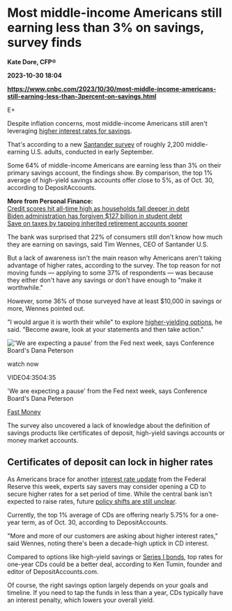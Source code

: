 # Most middle-income Americans still earning less than 3% on savings, survey finds
**Kate Dore, CFP®**

**2023-10-30 18:04**

**https://www.cnbc.com/2023/10/30/most-middle-income-americans-still-earning-less-than-3percent-on-savings.html**

E+

Despite inflation concerns, most middle-income Americans still aren't leveraging [higher interest rates for savings](https://www.cnbc.com/2023/07/25/most-middle-income-americans-havent-switched-to-higher-yield-savings.html).

That's according to a new [Santander survey](https://www.santanderus.com/wp-content/uploads/2023/10/Middle-Income-Survey-Deck-2023_10_30_.pdf) of roughly 2,200 middle-earning U.S. adults, conducted in early September.

Some 64% of middle-income Americans are earning less than 3% on their primary savings account, the findings show. By comparison, the top 1% average of high-yield savings accounts offer close to 5%, as of Oct. 30, according to DepositAccounts.

**More from Personal Finance:**  
[Credit scores hit all-time high as households fall deeper in debt](https://www.cnbc.com/2023/10/30/credit-scores-hit-an-all-time-high-despite-rising-debt.html)  
[Biden administration has forgiven $127 billion in student debt](https://www.cnbc.com/2023/10/29/biden-administration-has-forgiven-127-billion-in-student-debt.html)  
[Save on taxes by tapping inherited retirement accounts sooner](https://www.cnbc.com/2023/10/27/how-to-save-by-taking-funds-from-inherited-retirement-accounts-now.html)

The bank was surprised that 22% of consumers still don't know how much they are earning on savings, said Tim Wennes, CEO of Santander U.S.

But a lack of awareness isn't the main reason why Americans aren't taking advantage of higher rates, according to the survey. The top reason for not moving funds — applying to some 37% of respondents — was because they either don't have any savings or don't have enough to "make it worthwhile."

However, some 36% of those surveyed have at least $10,000 in savings or more, Wennes pointed out.

"I would argue it is worth their while" to explore [higher-yielding options](https://www.cnbc.com/2023/09/10/higher-interest-rates-mean-you-can-earn-more-money-on-cash-heres-how.html), he said. "Become aware, look at your statements and then take action."

!['We are expecting a pause' from the Fed next week, says Conference Board's Dana Peterson](https://image.cnbcfm.com/api/v1/image/107324790-16984430741698443071-31774866288-1080pnbcnews.jpg?v=1698443850&w=750&h=422&vtcrop=y)

watch now

VIDEO4:3504:35

'We are expecting a pause' from the Fed next week, says Conference Board's Dana Peterson

[Fast Money](https://www.cnbc.com/fastmoney/)

The survey also uncovered a lack of knowledge about the definition of savings products like certificates of deposit, high-yield savings accounts or money market accounts.

Certificates of deposit can lock in higher rates
------------------------------------------------

As Americans brace for another [interest rate update](https://www.cnbc.com/2023/10/27/federal-reserve-may-not-hike-interest-rates-what-that-means-for-you.html) from the Federal Reserve this week, experts say savers may consider opening a CD to secure higher rates for a set period of time. While the central bank isn't expected to raise rates, future [policy shifts are still unclear](https://www.cnbc.com/2023/10/19/powell-says-inflation-is-still-too-high-and-lower-economic-growth-is-likely-needed-to-bring-it-down.html).

Currently, the top 1% average of CDs are offering nearly 5.75% for a one-year term, as of Oct. 30, according to DepositAccounts.

"More and more of our customers are asking about higher interest rates," said Wennes, noting there's been a decade-high uptick in CD interest.

Compared to options like high-yield savings or [Series I bonds](https://www.cnbc.com/2023/10/16/series-i-bonds-rate-could-top-5percent-in-november-heres-what-to-know.html), top rates for one-year CDs could be a better deal, according to Ken Tumin, founder and editor of DepositAccounts.com.

Of course, the right savings option largely depends on your goals and timeline. If you need to tap the funds in less than a year, CDs typically have an interest penalty, which lowers your overall yield.